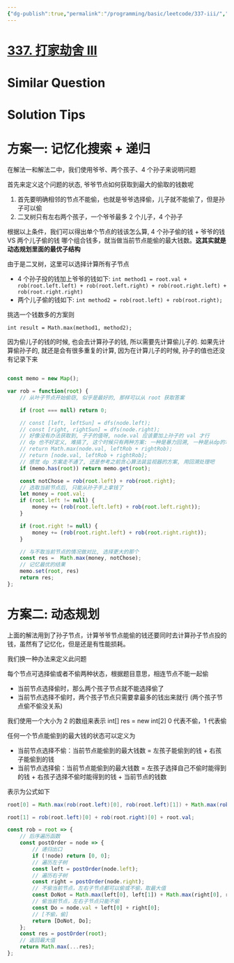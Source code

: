 ```yaml
---
{"dg-publish":true,"permalink":"/programming/basic/leetcode/337-iii/","tags":["leetcode/dp/iteration","leetcode/recursive/memo","leetcode/tree/traversal/sub-tree"]}
---
```



# [337. 打家劫舍 III](https://leetcode.cn/problems/house-robber-iii/)

# Similar Question

# Solution Tips

# 方案一: 记忆化搜索 + 递归

在解法一和解法二中，我们使用爷爷、两个孩子、4 个孙子来说明问题

首先来定义这个问题的状态, 爷爷节点如何获取到最大的偷取的钱数呢

1. 首先要明确相邻的节点不能偷，也就是爷爷选择偷，儿子就不能偷了，但是孙子可以偷
2. 二叉树只有左右两个孩子，一个爷爷最多 2 个儿子，4 个孙子

根据以上条件，我们可以得出单个节点的钱该怎么算, 4 个孙子偷的钱 + 爷爷的钱 VS 两个儿子偷的钱 哪个组合钱多，就当做当前节点能偷的最大钱数。**这其实就是动态规划里面的最优子结构**

由于是二叉树，这里可以选择计算所有子节点

+ 4 个孙子投的钱加上爷爷的钱如下: `int method1 = root.val + rob(root.left.left) + rob(root.left.right) + rob(root.right.left) + rob(root.right.right)`
+ 两个儿子偷的钱如下: `int method2 = rob(root.left) + rob(root.right);`

挑选一个钱数多的方案则

`int result = Math.max(method1, method2);`

因为偷儿子的钱的时候, 也会去计算孙子的钱, 所以需要先计算偷儿子的. 如果先计算偷孙子的, 就还是会有很多重复的计算, 因为在计算儿子的时候, 孙子的值也还没有记录下来

```js

const memo = new Map();

var rob = function(root) {
    // 从叶子节点开始偷窃, 似乎是最好的, 那样可以从 root 获取答案

    if (root === null) return 0;

    // const [left, leftSun] = dfs(node.left);
    // const [right, rightSun] = dfs(node.right);
    // 好像没有办法获取到, 子子的值呀, node.val 应该要加上孙子的 val 才行
    // dp 也不好定义, 难搞了, 这个时候只有两种方案: 一种是暴力回溯, 一种是从dp的本质出发重新思考问题
    // return Math.max(node.val, leftRob + rightRob);
    // return [node.val, leftRob + rightRob];
    // 感觉 dp 方案走不通了, 还是参考之前贪心算法装监视器的方案, 用回溯处理吧
    if (memo.has(root)) return memo.get(root);

    const notChose = rob(root.left) + rob(root.right);
    // 选取当前节点后, 只能从孙子手上拿钱了
    let money = root.val;
    if (root.left != null) {
        money += (rob(root.left.left) + rob(root.left.right));
    }

    if (root.right != null) {
        money += (rob(root.right.left) + rob(root.right.right));
    }

    // 与不取当前节点的情况做对比, 选择更大的那个
    const res =  Math.max(money, notChose);
    // 记忆最优的结果
    memo.set(root, res)
    return res;
};
```

# 方案二: 动态规划

上面的解法用到了孙子节点，计算爷爷节点能偷的钱还要同时去计算孙子节点投的钱，虽然有了记忆化，但是还是有性能损耗。

我们换一种办法来定义此问题

每个节点可选择偷或者不偷两种状态，根据题目意思，相连节点不能一起偷

+ 当前节点选择偷时，那么两个孩子节点就不能选择偷了
+ 当前节点选择不偷时，两个孩子节点只需要拿最多的钱出来就行 (两个孩子节点偷不偷没关系)

我们使用一个大小为 2 的数组来表示 int[] res = new int[2] 0 代表不偷，1 代表偷

任何一个节点能偷到的最大钱的状态可以定义为

+ 当前节点选择不偷：当前节点能偷到的最大钱数 = 左孩子能偷到的钱 + 右孩子能偷到的钱
+ 当前节点选择偷：当前节点能偷到的最大钱数 = 左孩子选择自己不偷时能得到的钱 + 右孩子选择不偷时能得到的钱 + 当前节点的钱数

表示为公式如下

```java
root[0] = Math.max(rob(root.left)[0], rob(root.left)[1]) + Math.max(rob(root.right)[0], rob(root.right)[1])

root[1] = rob(root.left)[0] + rob(root.right)[0] + root.val;
```

```js
const rob = root => {
    // 后序遍历函数
    const postOrder = node => {
        // 递归出口
        if (!node) return [0, 0];
        // 遍历左子树
        const left = postOrder(node.left);
        // 遍历右子树
        const right = postOrder(node.right);
        // 不偷当前节点，左右子节点都可以偷或不偷，取最大值
        const DoNot = Math.max(left[0], left[1]) + Math.max(right[0], right[1]);
        // 偷当前节点，左右子节点只能不偷
        const Do = node.val + left[0] + right[0];
        // [不偷，偷]
        return [DoNot, Do];
    };
    const res = postOrder(root);
    // 返回最大值
    return Math.max(...res);
};
```
